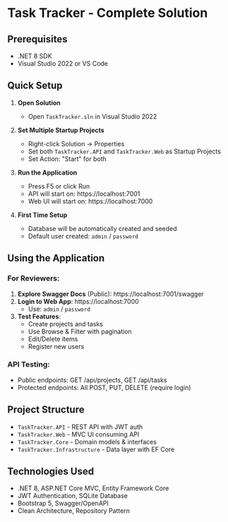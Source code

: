 # Task Tracker - Complete Solution

## Prerequisites
- .NET 8 SDK
- Visual Studio 2022 or VS Code

## Quick Setup

1. **Open Solution**
   - Open `TaskTracker.sln` in Visual Studio 2022

2. **Set Multiple Startup Projects**
   - Right-click Solution → Properties
   - Set both `TaskTracker.API` and `TaskTracker.Web` as Startup Projects
   - Set Action: "Start" for both

3. **Run the Application**
   - Press F5 or click Run
   - API will start on: https://localhost:7001
   - Web UI will start on: https://localhost:7000

4. **First Time Setup**
   - Database will be automatically created and seeded
   - Default user created: `admin` / `password`

## Using the Application

### For Reviewers:
1. **Explore Swagger Docs** (Public): https://localhost:7001/swagger
2. **Login to Web App**: https://localhost:7000
   - Use: `admin` / `password`
3. **Test Features**:
   - Create projects and tasks
   - Use Browse & Filter with pagination
   - Edit/Delete items
   - Register new users

### API Testing:
- Public endpoints: GET /api/projects, GET /api/tasks
- Protected endpoints: All POST, PUT, DELETE (require login)

## Project Structure
- `TaskTracker.API` - REST API with JWT auth
- `TaskTracker.Web` - MVC UI consuming API
- `TaskTracker.Core` - Domain models & interfaces
- `TaskTracker.Infrastructure` - Data layer with EF Core

## Technologies Used
- .NET 8, ASP.NET Core MVC, Entity Framework Core
- JWT Authentication, SQLite Database
- Bootstrap 5, Swagger/OpenAPI
- Clean Architecture, Repository Pattern
